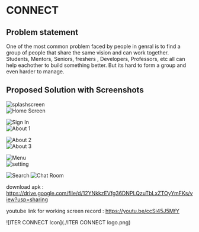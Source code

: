 # CONNECT

## Problem statement
One of the most common problem faced by people in genral is to find a group of people that share the same vision and can work together. Students, Mentors, Seniors, freshers , Developers, Professors, etc all can help eachother to build something better. But its hard to form a group and even harder to manage.
## Proposed Solution with Screenshots

![splashscreen](./ScreenShots/ss7.jpg?raw=true "Title")          
![Home Screen](./ScreenShots/ss5.jpg?raw=true "Title")

![Sign In](./ScreenShots/ss6.jpg?raw=true "Title")          
![About 1](./ScreenShots/ss8.jpg?raw=true "Title")

![About 2](./ScreenShots/ss9.jpg?raw=true "Title")          
![About 3](./ScreenShots/ss10.jpg?raw=true "Title")

![Menu](./ScreenShots/ss4.jpg?raw=true "Title")  
![setting](./ScreenShots/ss3.jpg?raw=true "Title")

![Search](./ScreenShots/ss2.jpg?raw=true "Title")
![Chat Room](./ScreenShots/ss1.jpg?raw=true "Title")


download apk : https://drive.google.com/file/d/12YNkkzEVfg36DNPLQzuTbLxZTOyYmFKs/view?usp=sharing

youtube link for working screen record : https://youtu.be/ccSi45J5MfY

![ITER CONNECT Icon](./ITER CONNECT logo.png)
